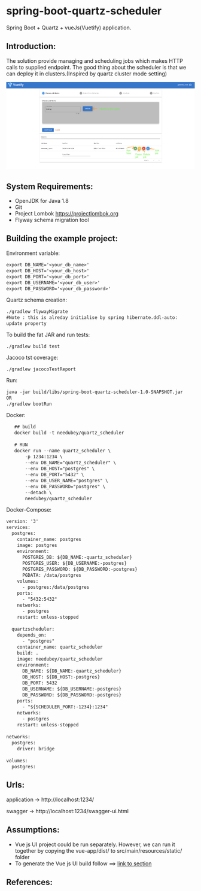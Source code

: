 # spring-boot-quartz-scheduler
Spring Boot + Quartz + vueJs(Vuetify) application. 

Introduction:
--------------------
The solution provide managing and scheduling jobs which makes HTTP calls to supplied endpoint.
The good thing about the scheduler is that we can deploy it in clusters.(Inspired by quartz cluster mode setting)

 ![Screenshot](Screenshot_vueUi.png)
 
System Requirements:
--------------------
- OpenJDK for Java 1.8
- Git
- Project Lombok https://projectlombok.org
- Flyway schema migration tool

Building the example project:
-----------------------------

Environment variable:

    export DB_NAME='<your_db_name>'
    export DB_HOST='<your_db_host>'
    export DB_PORT='<your_db_port>'
    export DB_USERNAME='<your_db_user>'
    export DB_PASSWORD='<your_db_password>'

Quartz schema creation:

    ./gradlew flywayMigrate 
    #Note : this is alreday initialise by spring hibernate.ddl-auto: update property
    
To build the fat JAR and run tests:

    ./gradlew build test

Jacoco tst coverage:
    
    ./gradlew jacocoTestReport
    
Run:

    java -jar build/libs/spring-boot-quartz-scheduler-1.0-SNAPSHOT.jar
    OR
    ./gradlew bootRun

Docker:

       ## build
       docker build -t needubey/quartz_scheduler
       
       # RUN
       docker run --name quartz_scheduler \
           -p 1234:1234 \
           --env DB_NAME="quartz_scheduler" \
           --env DB_HOST="postgres" \
           --env DB_PORT="5432" \
           --env DB_USER_NAME="postgres" \
           --env DB_PASSWORD="postgres" \
           --detach \
           needubey/quartz_scheduler
           
Docker-Compose:
    
    
    version: '3'
    services:
      postgres:
        container_name: postgres
        image: postgres
        environment:
          POSTGRES_DB: ${DB_NAME:-quartz_scheduler}
          POSTGRES_USER: ${DB_USERNAME:-postgres}
          POSTGRES_PASSWORD: ${DB_PASSWORD:-postgres}
          PGDATA: /data/postgres
        volumes:
          - postgres:/data/postgres
        ports:
          - "5432:5432"
        networks:
          - postgres
        restart: unless-stopped
    
      quartzscheduler:
        depends_on:
          - "postgres"
        container_name: quartz_scheduler
        build: .
        image: needubey/quartz_scheduler
        environment:
          DB_NAME: ${DB_NAME:-quartz_scheduler}
          DB_HOST: ${DB_HOST:-postgres}
          DB_PORT: 5432
          DB_USERNAME: ${DB_USERNAME:-postgres}
          DB_PASSWORD: ${DB_PASSWORD:-postgres}
        ports:
          - "${SCHEDULER_PORT:-1234}:1234"
        networks:
          - postgres
        restart: unless-stopped
    
    networks:
      postgres:
        driver: bridge
    
    volumes:
      postgres:
    
Urls:
-----------------------------
application -> http://localhost:1234/

swagger -> http://localhost:1234/swagger-ui.html

Assumptions:
-------------------------
- Vue js UI project could be run separately.
However, we can run it together by copying the vue-app/dist/ to src/main/resources/static/ folder
- To generate the Vue js UI build follow ==> [link to section](./vue-app/README.md)

References:
-----------
